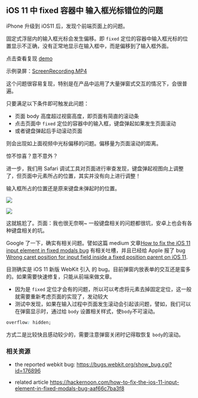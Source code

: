 ## iOS 11 中 fixed 容器中 输入框光标错位的问题

iPhone 升级到 iOS11 后，发现个前端页面上的问题。

固定式浮层内的输入框光标会发生偏移。即 `fixed` 定位的容器中输入框光标的位置显示不正确，没有正常地显示在输入框中，而是偏移到了输入框外面。

点击查看复现 [demo](https://wayou.github.io/assets/webkit-fixed-input-issue/src/index.html) 

示例录屏：[ScreenRecording.MP4](https://raw.githubusercontent.com/wayou/wayou.github.io/master/assets/webkit-fixed-input-issue/assets/ScreenRecording.MP4)

这个问题很容易复现，特别是在产品中运用了大量弹窗式交互的情况下，会很普遍。

只要满足以下条件即可触发此问题：
- 页面 body 高度超过视窗高度，即页面有简直的滚动条
- 点击页面中 `fixed` 定位的容器中的输入框，键盘弹起如果发生页面滚动
- 或者键盘弹起后手动滚动页面

则会出现如上面视频中光标偏移的问题。偏移量为页面滚动的距离。

惊不惊喜？意不意外？

进一步，我们用 Safari 调试工具对页面进行审查发现，键盘弹起视图向上调整了，但页面中元素所占的位置，其实并没有向上进行调整！

输入框所占的位置还是原来键盘未弹起时的位置。

![](https://raw.githubusercontent.com/wayou/wayou.github.io/master/assets/webkit-fixed-input-issue/assets/dom-element-position.png)

![](https://raw.githubusercontent.com/wayou/wayou.github.io/master/assets/webkit-fixed-input-issue/assets/safari-inspect-element.png)

这就尴尬了。页面：我也很无奈啊~ 一般键盘相关的问题都很坑，安卓上也会有各种键盘相关的坑。

Google 了一下，确实有相关问题。譬如这篇 medium 文章[How to fix the iOS 11 input element in fixed modals bug](https://hackernoon.com/how-to-fix-the-ios-11-input-element-in-fixed-modals-bug-aaf66c7ba3f8) 有相关吐槽，并且已经给 Apple 报了 bug [Wrong caret position for input field inside a fixed position parent on iOS 11](https://bugs.webkit.org/show_bug.cgi?id=176896).

目测确实是 iOS 11 新版 WebKit 引入 的 bug。目前弹窗内放表单的交互还是蛮多的。如果需要快速修复，只能从前端来做文章。

- 因为是 `fixed` 定位才会有的问题，所以可以考虑将元素去掉固定定位，这一般就需要重新考虑页面的实现了，发动较大
- 测试中发现，如果在输入过程中页面发生滚动会引起该问题，譬如，我们可以在弹窗显示时，通过给 `body` 设置相关样式，使`body`不可滚动。
```css
overflow: hidden;
```

方式二是比较快且感动较少的，需要注意弹窗关闭时记得取恢复 `body`的滚动。


### 相关资源

- the reported webkit bug: https://bugs.webkit.org/show_bug.cgi?id=176896

- related article https://hackernoon.com/how-to-fix-the-ios-11-input-element-in-fixed-modals-bug-aaf66c7ba3f8


